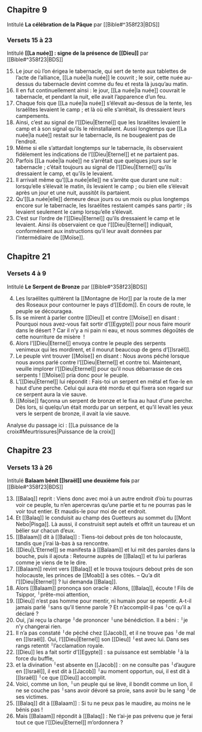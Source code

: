 ## Chapitre 9
Intitulé **La célébration de la Pâque** par [[Bible#^358f23|BDS]]
### Versets 15 à 23
Intitulé **[[La nuée]] : signe de la présence de [[Dieu]]** par [[Bible#^358f23|BDS]]

15) Le jour où l’on érigea le tabernacle, qui sert de tente aux tablettes de l’acte de l’alliance, [[La nuée|la nuée]] le couvrit ; le soir, cette nuée au-dessus du tabernacle devint comme du feu et resta là jusqu’au matin.
16) Il en fut continuellement ainsi : le jour, [[La nuée|la nuée]] couvrait le tabernacle, et pendant la nuit, elle avait l’apparence d’un feu.
17) Chaque fois que [[La nuée|la nuée]] s’élevait au-dessus de la tente, les Israélites levaient le camp ; et là où elle s’arrêtait, ils dressaient leurs campements.
18) Ainsi, c’est au signal de l’[[Dieu|Eternel]] que les Israélites levaient le camp et à son signal qu’ils le réinstallaient. Aussi longtemps que [[La nuée|la nuée]] restait sur le tabernacle, ils ne bougeaient pas de l’endroit.
19) Même si elle s’attardait longtemps sur le tabernacle, ils observaient fidèlement les indications de l’[[Dieu|Eternel]] et ne partaient pas.
20) Parfois [[La nuée|la nuée]] ne s’arrêtait que quelques jours sur le tabernacle ; c’était toujours au signal de l’[[Dieu|Eternel]] qu’ils dressaient le camp, et qu’ils le levaient.
21) Il arrivait même qu’[[La nuée|elle]] ne s’arrête que durant une nuit : lorsqu’elle s’élevait le matin, ils levaient le camp ; ou bien elle s’élevait après un jour et une nuit, aussitôt ils partaient.
22) Qu’[[La nuée|elle]] demeure deux jours ou un mois ou plus longtemps encore sur le tabernacle, les Israélites restaient campés sans partir ; ils levaient seulement le camp lorsqu’elle s’élevait.
23) C’est sur l’ordre de l’[[Dieu|Eternel]] qu’ils dressaient le camp et le levaient. Ainsi ils observaient ce que l’[[Dieu|Eternel]] indiquait, conformément aux instructions qu’il leur avait données par l’intermédiaire de [[Moïse]].
## Chapitre 21
### Versets 4 à 9
Intitulé **Le Serpent de Bronze** par [[Bible#^358f23|BDS]]

4) Les Israélites quittèrent la [[Montagne de Hor]] par la route de la mer des Roseaux pour contourner le pays d’[[Edom]]. En cours de route, le peuple se découragea.
5) Ils se mirent à parler contre [[Dieu]] et contre [[Moïse]] en disant : Pourquoi nous avez-vous fait sortir d’[[Egypte]] pour nous faire mourir dans le désert ? Car il n’y a ni pain ni eau, et nous sommes dégoûtés de cette nourriture de misère  !
6) Alors l’[[Dieu|Eternel]] envoya contre le peuple des serpents venimeux qui les mordirent, et il mourut beaucoup de gens d’[[Israël]].
7) Le peuple vint trouver [[Moïse]] en disant : Nous avons péché lorsque nous avons parlé contre l’[[Dieu|Eternel]] et contre toi. Maintenant, veuille implorer l’[[Dieu|Eternel]] pour qu’il nous débarrasse de ces serpents !
   [[Moïse]] pria donc pour le peuple.
8) L’[[Dieu|Eternel]] lui répondit : Fais-toi un serpent en métal et fixe-le en haut d’une perche. Celui qui aura été mordu et qui fixera son regard sur ce serpent aura la vie sauve.
9) [[Moïse]] façonna un serpent de bronze et le fixa au haut d’une perche. Dès lors, si quelqu’un était mordu par un serpent, et qu’il levait les yeux vers le serpent de bronze, il avait la vie sauve.

Analyse du passage ici : [[La puissance de la croix#Meurtrissures|Puissance de la croix]]
## Chapitre 23
### Versets 13 à 26
Intitulé **Balaam bénit [[Israël]] une deuxième fois** par [[Bible#^358f23|BDS]]

13) [[Balaq]] reprit : Viens donc avec moi à un autre endroit d’où tu pourras voir ce peuple, tu n’en apercevras qu’une partie et tu ne pourras pas le voir tout entier. Et maudis-le pour moi de cet endroit.
14) Et [[Balaq]] le conduisit au champ des Guetteurs au sommet du [[Mont Nebo|Pisga]]. Là aussi, il construisit sept autels et offrit un taureau et un bélier sur chacun d’eux.
15) [[Balaam]] dit à [[Balaq]] : Tiens-toi debout près de ton holocauste, tandis que j’irai là-bas à sa rencontre.
16) [[Dieu|L’Eternel]] se manifesta à [[Balaam]] et lui mit des paroles dans la bouche, puis il ajouta : Retourne auprès de [[Balaq]] et tu lui parleras comme je viens de te le dire.
17) [[Balaam]] revint vers [[Balaq]] et le trouva toujours debout près de son holocauste, les princes de [[Moab]] à ses côtés.
    – Qu’a dit l’[[Dieu|Eternel]] ? lui demanda [[Balaq]].
18) Alors [[Balaam]] prononça son oracle :
    Allons, [[Balaq]], écoute !
    Fils de Tsippor, ╵prête-moi attention,
19) [[Dieu]] n’est pas homme pour mentir,
    ni humain pour se repentir.
    A-t-il jamais parlé ╵sans qu’il tienne parole ?
    Et n’accomplit-il pas ╵ce qu’il a déclaré ?
20) Oui, j’ai reçu la charge ╵de prononcer ╵une bénédiction.
    Il a béni : ╵je n’y changerai rien.
21) Il n’a pas constaté ╵de péché chez [[Jacob]],
    et il ne trouve pas ╵de mal en [[Israël]].
    Oui, l’[[Dieu|Eternel]] son [[Dieu]] ╵est avec lui.
    Dans ses rangs retentit ╵l’acclamation royale.
22) [[Dieu]] les a fait sortir d’[[Egypte]] :
    sa puissance est semblable ╵à la force du buffle,
23) et la divination ╵est absente en [[Jacob]] :
    on ne consulte pas ╵d’augure en [[Israël]],
    il est dit à [[Jacob]] ╵au moment opportun,
    oui, il est dit à [[Israël]] ╵ce que [[Dieu]] accomplit.
24) Voici, comme un lion, ╵un peuple qui se lève,
    il bondit comme un lion,
    il ne se couche pas ╵sans avoir dévoré sa proie,
    sans avoir bu le sang ╵de ses victimes.
25) [[Balaq]] dit à [[Balaam]] : Si tu ne peux pas le maudire, au moins ne le bénis pas !
26) Mais [[Balaam]] répondit à [[Balaq]] : Ne t’ai-je pas prévenu que je ferai tout ce que l’[[Dieu|Eternel]] m’ordonnera ?